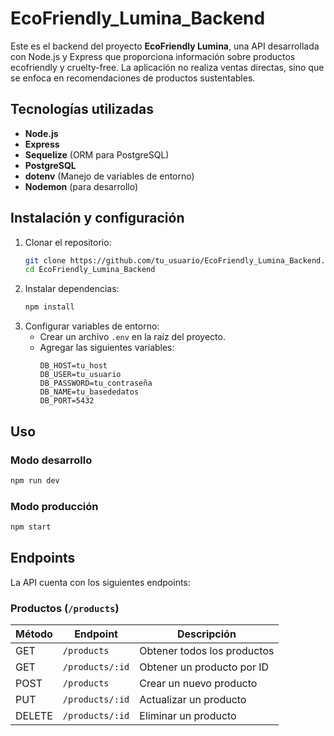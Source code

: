 # EcoFriendly_Lumina_Backend

Este es el backend del proyecto **EcoFriendly Lumina**, una API desarrollada con Node.js y Express que proporciona información sobre productos ecofriendly y cruelty-free. La aplicación no realiza ventas directas, sino que se enfoca en recomendaciones de productos sustentables.

## Tecnologías utilizadas

- **Node.js**
- **Express**
- **Sequelize** (ORM para PostgreSQL)
- **PostgreSQL**
- **dotenv** (Manejo de variables de entorno)
- **Nodemon** (para desarrollo)

## Instalación y configuración

1. Clonar el repositorio:
   ```sh
   git clone https://github.com/tu_usuario/EcoFriendly_Lumina_Backend.git
   cd EcoFriendly_Lumina_Backend
   ```
2. Instalar dependencias:
   ```sh
   npm install
   ```
3. Configurar variables de entorno:
   - Crear un archivo `.env` en la raíz del proyecto.
   - Agregar las siguientes variables:
     ```env
     DB_HOST=tu_host
     DB_USER=tu_usuario
     DB_PASSWORD=tu_contraseña
     DB_NAME=tu_basededatos
     DB_PORT=5432
     ```

## Uso

### Modo desarrollo
   ```sh
   npm run dev
   ```

### Modo producción
   ```sh
   npm start
   ```

## Endpoints

La API cuenta con los siguientes endpoints:

### Productos (`/products`)

| Método | Endpoint          | Descripción                      |
|--------|------------------|----------------------------------|
| GET    | `/products`      | Obtener todos los productos     |
| GET    | `/products/:id`  | Obtener un producto por ID      |
| POST   | `/products`      | Crear un nuevo producto         |
| PUT    | `/products/:id`  | Actualizar un producto          |
| DELETE | `/products/:id`  | Eliminar un producto            |


